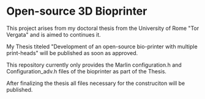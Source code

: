 # Open-source 3D Bioprinter

This project arises from my doctoral thesis from the University of Rome "Tor Vergata" and is aimed to continues it.

My Thesis titeled "Development of an open-source bio-printer with multiple print-heads" will be published as soon as approved.

This repository currently only provides the Marlin configuration.h and Configuration_adv.h files of the bioprinter as part of the Thesis.

After finalizing the thesis all files necessary for the construciton will be published.

